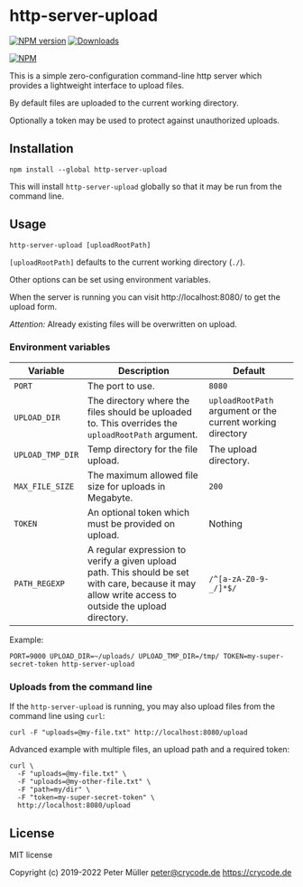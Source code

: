 # http-server-upload

[![NPM version](https://img.shields.io/npm/v/http-server-upload.svg)](https://www.npmjs.com/package/http-server-upload)
[![Downloads](https://img.shields.io/npm/dm/http-server-upload.svg)](https://www.npmjs.com/package/http-server-upload)

[![NPM](https://nodei.co/npm/http-server-upload.png?downloads=true)](https://nodei.co/npm/http-server-upload/)

This is a simple zero-configuration command-line http server which provides a lightweight interface to upload files.

By default files are uploaded to the current working directory.

Optionally a token may be used to protect against unauthorized uploads.


## Installation

```
npm install --global http-server-upload
```

This will install `http-server-upload` globally so that it may be run from the command line.


## Usage

```
http-server-upload [uploadRootPath]
```

`[uploadRootPath]` defaults to the current working directory (`./`).

Other options can be set using environment variables.

When the server is running you can visit http://localhost:8080/ to get the upload form.

*Attention:* Already existing files will be overwritten on upload.


### Environment variables

| Variable | Description | Default |
|---|---|---|
| `PORT` | The port to use. | `8080` |
| `UPLOAD_DIR` | The directory where the files should be uploaded to. This overrides the `uploadRootPath` argument. | `uploadRootPath` argument or the current working directory |
| `UPLOAD_TMP_DIR` | Temp directory for the file upload. | The upload directory. |
| `MAX_FILE_SIZE` | The maximum allowed file size for uploads in Megabyte. | `200` |
| `TOKEN` | An optional token which must be provided on upload. | Nothing |
| `PATH_REGEXP` | A regular expression to verify a given upload path. This should be set with care, because it may allow write access to outside the upload directory. | `/^[a-zA-Z0-9-_/]*$/` |

Example:
```
PORT=9000 UPLOAD_DIR=~/uploads/ UPLOAD_TMP_DIR=/tmp/ TOKEN=my-super-secret-token http-server-upload
```


### Uploads from the command line

If the `http-server-upload` is running, you may also upload files from the command line using `curl`:
```
curl -F "uploads=@my-file.txt" http://localhost:8080/upload
```

Advanced example with multiple files, an upload path and a required token:
```
curl \
  -F "uploads=@my-file.txt" \
  -F "uploads=@my-other-file.txt" \
  -F "path=my/dir" \
  -F "token=my-super-secret-token" \
  http://localhost:8080/upload
```


## License

MIT license

Copyright (c) 2019-2022 Peter Müller <peter@crycode.de> https://crycode.de
